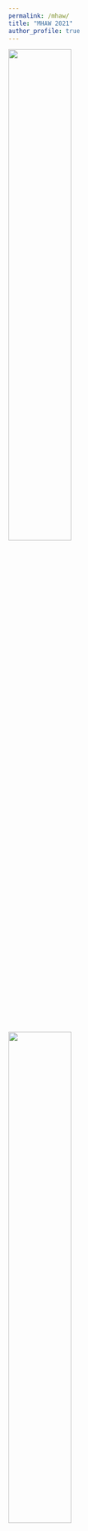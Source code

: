 ```yaml
---
permalink: /mhaw/
title: "MHAW 2021"
author_profile: true
---
```


<div class="row" class="small">
  <div class="column">
   <img src="{{ site.url }}{{ site.baseurl }}/images/mhaw_logo.png" alt="">
   <br>
   <img src="{{ site.url }}{{ site.baseurl }}/images/mpii-logo.png" alt="" width="50%">
   <img src="{{ site.url }}{{ site.baseurl }}/images/phdnet.png" alt="" width="50%">
  </div>
  <div class="column">
   <h2>04.10.2021 to 08.10.2021</h2>
   <strong>#BreakTheStigma </strong>
   <p>20% of PhD researchers within Max Planck Society report moderate to severe depressive symptoms - that’s roughly 1000 of PhDs - and more that 60% show moderate to high state anxiety (PhDnet 2019 Survey). For those who are struggling, know that you are not alone, numbers don’t lie. The more we talk about mental health, learn about it, share our own experiences and pay attention, those among us struggling will feel less alone, less judged and hopefully more comfortable with reaching out for help. Let’s talk about it and #BreakTheStigma!
   </p>
  </div>
</div>

<table class="small">
 <tr>
  <th>Oct 4 (Mon)</th>
  <th>Oct 5 (Tue)</th>
  <th>Oct 6 (Wed)</th>
  <th>Oct 7 (Thu)</th>
  <th>Oct 8 (Fri)</th>
 </tr>
 <tr>
  <td>Social Meet (10:00-10:30)</td>
  <td>Kimberley from MoveUP (10:30-12:00)</td>
  <td></td>
  <td>Dr. Phillip Wiegmann (10:00-11:30)</td>
  <td>Hannah Mathheus (10:00-11:30)</td>
 </tr>
</table>